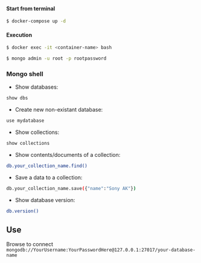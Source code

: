 #### Start from terminal

```bash
$ docker-compose up -d
```

#### Execution

```bash
$ docker exec -it <container-name> bash
```

```bash
$ mongo admin -u root -p rootpassword
```

### Mongo shell

- Show databases:

```bash
show dbs
```

- Create new non-existant database:
```bash
use mydatabase
```
- Show collections:
```bash
show collections
```
- Show contents/documents of a collection:
```bash
db.your_collection_name.find()
```
- Save a data to a collection:
```bash
db.your_collection_name.save({"name":"Sony AK"})
```
- Show database version:
```bash
db.version()
```

## Use
Browse to  connect `mongodb://YourUsername:YourPasswordHere@127.0.0.1:27017/your-database-name`